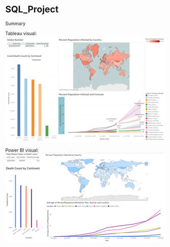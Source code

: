 # SQL_Project
Summary

Tableau visual:
![](Tableau%20visual.png)

Power BI visual:
![](Power%20Bi%20visual.png)
